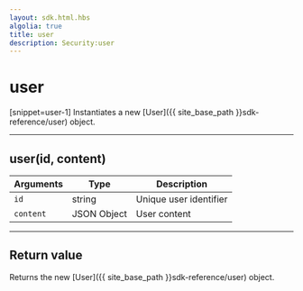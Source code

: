 ```yaml
---
layout: sdk.html.hbs
algolia: true
title: user
description: Security:user
---
```

  

# user

[snippet=user-1]
Instantiates a new [User]({{ site_base_path }}sdk-reference/user) object.

---

## user(id, content)

| Arguments | Type | Description |
|---------------|---------|----------------------------------------|
| ``id`` | string | Unique user identifier |
| ``content`` | JSON Object | User content |

---

## Return value

Returns the new [User]({{ site_base_path }}sdk-reference/user) object.
